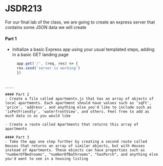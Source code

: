 # JSDR213

For our final lab of the class, we are going to create an express server that contains some JSON data we will create


#### Part 1 
  - Initialize a basic Express app using your usual templated steps, adding in a basic GET landing page
    ```js
      app.get('/', (req, res) => {
      res.send('server is working')
      })
   ```
 
 ____
   
#### Part 2
- Create a file called apartments.js that has an array of objects of local apartments. Each apartment should have values such as 'sqFt', 'price', 'address', and anything else you'd like to include such as 'isPetFriendly', 'waterfrontView', and others. Feel free to add as much data in as you would like

- Create a route called Apartments that returns this array of apartments

#### Part 3
- Take the app one step further by creating a second route called Houses that returns an array of similar objects, but with Houses instead of Apartments. These objects can have properties such as "numberOfBedrooms", "numberOfBathrooms", "hasPorch", and anything else you'd want to see in a housing listing
